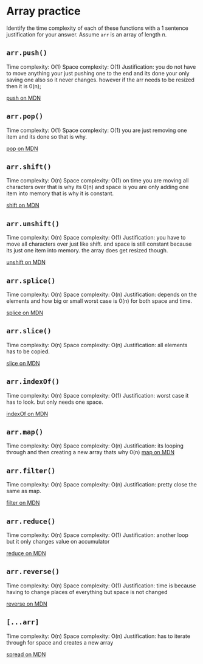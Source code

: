 # Array practice

Identify the time complexity of each of these functions with a 1 sentence
justification for your answer. Assume `arr` is an array of length _n_.

## `arr.push()`

Time complexity: O(1)
Space complexity: O(1)
Justification: you do not have to move anything your just pushing one to the end and its done your only saving one also so it never changes. however if the arr needs to be resized then it is 0(n);

[push on MDN][push]


## `arr.pop()`

Time complexity: O(1)
Space complexity: O(1)
you are just removing one item and its done so that is why.

[pop on MDN][pop]

## `arr.shift()`

Time complexity: O(n)
Space complexity: O(1)
on time you are moving all characters over that is why its 0(n) and space is you are only adding one item into memory that is why it is constant.

[shift on MDN][shift]

## `arr.unshift()`

Time complexity: O(n)
Space complexity: O(1)
Justification: you have to move all characters over just like shift. and space is still constant because its just one item into memory. the array does get resized though.

[unshift on MDN][unshift]

## `arr.splice()`

Time complexity: O(n)
Space complexity: O(n)
Justification: depends on the elements and how big or small worst case is 0(n) for both space and time.

[splice on MDN][splice]

## `arr.slice()`

Time complexity: O(n)
Space complexity: O(n)
Justification: all elements has to be copied.

[slice on MDN][slice]

## `arr.indexOf()`

Time complexity: O(n)
Space complexity: O(1)
Justification: worst case it has to look. but only needs one space.

[indexOf on MDN][indexOf]

## `arr.map()`

Time complexity: O(n)
Space complexity: O(n)
Justification: its looping through and then creating a new array thats why 0(n)
[map on MDN][map]

## `arr.filter()`

Time complexity: O(n)
Space complexity: O(n)
Justification: pretty close the same as map.

[filter on MDN][filter]

## `arr.reduce()`

Time complexity: O(n)
Space complexity: O(1)
Justification: another loop but it only changes value on accumulator

[reduce on MDN][reduce]

## `arr.reverse()`

Time complexity: O(n)
Space complexity: O(1)
Justification: time is because having to change places of everything but space is not changed

[reverse on MDN][reverse]

## `[...arr]`

Time complexity: O(n)
Space complexity: O(n)
Justification: has to iterate through for space and creates a new array 

[spread on MDN][spread]

[push]:https://developer.mozilla.org/en-US/docs/Web/JavaScript/Reference/Global_Objects/Array/push
[pop]:https://developer.mozilla.org/en-US/docs/Web/JavaScript/Reference/Global_Objects/Array/pop
[shift]:https://developer.mozilla.org/en-US/docs/Web/JavaScript/Reference/Global_Objects/Array/shift
[unshift]:https://developer.mozilla.org/en-US/docs/Web/JavaScript/Reference/Global_Objects/Array/unshift
[splice]:https://developer.mozilla.org/en-US/docs/Web/JavaScript/Reference/Global_Objects/Array/splice
[slice]:https://developer.mozilla.org/en-US/docs/Web/JavaScript/Reference/Global_Objects/Array/slice
[indexOf]:https://developer.mozilla.org/en-US/docs/Web/JavaScript/Reference/Global_Objects/Array/indexOf
[map]:https://developer.mozilla.org/en-US/docs/Web/JavaScript/Reference/Global_Objects/Array/map
[filter]:https://developer.mozilla.org/en-US/docs/Web/JavaScript/Reference/Global_Objects/Array/filter
[reduce]:https://developer.mozilla.org/en-US/docs/Web/JavaScript/Reference/Global_Objects/Array/reduce
[reverse]:https://developer.mozilla.org/en-US/docs/Web/JavaScript/Reference/Global_Objects/Array/reverse
[spread]:https://developer.mozilla.org/en-US/docs/Web/JavaScript/Reference/Operators/Spread_syntax

